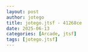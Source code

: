 ```yaml
---
layout: post
author: jotego
title: jotego.jtsf - 41268ce
date: 2025-06-13
categories: [Arcade, jtsf]
tags: [jotego.jtsf]
---
```


